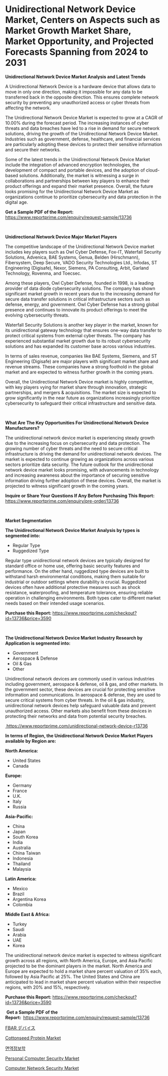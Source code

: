 <p><h1>Unidirectional Network Device Market, Centers on Aspects such as Market Growth Market Share, Market Opportunity, and Projected Forecasts Spanning from 2024 to 2031</h1></p><p><strong>Unidirectional Network Device Market Analysis and Latest Trends</strong></p>
<p><p>A Unidirectional Network Device is a hardware device that allows data to move in only one direction, making it impossible for any data to be transferred back in the opposite direction. This ensures complete network security by preventing any unauthorized access or cyber threats from affecting the network.</p><p>The Unidirectional Network Device Market is expected to grow at a CAGR of 10.00% during the forecast period. The increasing instances of cyber threats and data breaches have led to a rise in demand for secure network solutions, driving the growth of the Unidirectional Network Device Market. Industries such as government, defense, healthcare, and financial services are particularly adopting these devices to protect their sensitive information and secure their networks.</p><p>Some of the latest trends in the Unidirectional Network Device Market include the integration of advanced encryption technologies, the development of compact and portable devices, and the adoption of cloud-based solutions. Additionally, the market is witnessing a surge in collaborations and partnerships between key players to enhance their product offerings and expand their market presence. Overall, the future looks promising for the Unidirectional Network Device Market as organizations continue to prioritize cybersecurity and data protection in the digital age.</p></p>
<p><strong>Get a Sample PDF of the Report:&nbsp;</strong> <a href="https://www.reportprime.com/enquiry/request-sample/13736">https://www.reportprime.com/enquiry/request-sample/13736</a></p>
<p>&nbsp;</p>
<p><strong>Unidirectional Network Device Major Market Players</strong></p>
<p><p>The competitive landscape of the Unidirectional Network Device market includes key players such as Owl Cyber Defense, Fox-IT, Waterfall Security Solutions, Advenica, BAE Systems, Genua, Belden (Hirschmann), Fibersystem, Deep Secure, VADO Security Technologies Ltd., Infodas, ST Engineering (Digisafe), Nexor, Siemens, PA Consulting, Arbit, Garland Technology, Rovenma, and Toecsec.</p><p>Among these players, Owl Cyber Defense, founded in 1998, is a leading provider of data diode cybersecurity solutions. The company has shown significant market growth in recent years due to the increasing demand for secure data transfer solutions in critical infrastructure sectors such as defense, energy, and government. Owl Cyber Defense has a strong global presence and continues to innovate its product offerings to meet the evolving cybersecurity threats.</p><p>Waterfall Security Solutions is another key player in the market, known for its unidirectional gateway technology that ensures one-way data transfer to protect critical systems from external cyber threats. The company has experienced substantial market growth due to its robust cybersecurity solutions and has expanded its customer base across various industries.</p><p>In terms of sales revenue, companies like BAE Systems, Siemens, and ST Engineering (Digisafe) are major players with significant market share and revenue streams. These companies have a strong foothold in the global market and are expected to witness further growth in the coming years.</p><p>Overall, the Unidirectional Network Device market is highly competitive, with key players vying for market share through innovation, strategic partnerships, and mergers & acquisitions. The market size is expected to grow significantly in the near future as organizations increasingly prioritize cybersecurity to safeguard their critical infrastructure and sensitive data.</p></p>
<p>&nbsp;</p>
<p><strong>What Are The Key Opportunities For Unidirectional Network Device Manufacturers?</strong></p>
<p><p>The unidirectional network device market is experiencing steady growth due to the increasing focus on cybersecurity and data protection. The growing number of cyber threats and the need to secure critical infrastructure is driving the demand for unidirectional network devices. The market is expected to continue growing as organizations across various sectors prioritize data security. The future outlook for the unidirectional network device market looks promising, with advancements in technology and increasing awareness about the importance of securing sensitive information driving further adoption of these devices. Overall, the market is projected to witness significant growth in the coming years.</p></p>
<p><strong>Inquire or Share Your Questions If Any Before Purchasing This Report:</strong> <a href="https://www.reportprime.com/enquiry/pre-order/13736">https://www.reportprime.com/enquiry/pre-order/13736</a></p>
<p>&nbsp;</p>
<p><strong>Market Segmentation</strong></p>
<p><strong>The Unidirectional Network Device Market Analysis by types is segmented into:</strong></p>
<p><ul><li>Regular Type</li><li>Ruggedized Type</li></ul></p>
<p><p>Regular type unidirectional network devices are typically designed for standard office or home use, offering basic security features and performance. On the other hand, ruggedized type devices are built to withstand harsh environmental conditions, making them suitable for industrial or outdoor settings where durability is crucial. Ruggedized devices often have additional protective measures such as shock resistance, waterproofing, and temperature tolerance, ensuring reliable operation in challenging environments. Both types cater to different market needs based on their intended usage scenarios.</p></p>
<p><strong>Purchase this Report:&nbsp;</strong><a href="https://www.reportprime.com/checkout?id=13736&price=3590">https://www.reportprime.com/checkout?id=13736&price=3590</a></p>
<p>&nbsp;</p>
<p><strong>The Unidirectional Network Device Market Industry Research by Application is segmented into:</strong></p>
<p><ul><li>Government</li><li>Aerospace & Defense</li><li>Oil & Gas</li><li>Other</li></ul></p>
<p><p>Unidirectional network devices are commonly used in various industries including government, aerospace & defense, oil & gas, and other markets. In the government sector, these devices are crucial for protecting sensitive information and communications. In aerospace & defense, they are used to secure critical systems from cyber threats. In the oil & gas industry, unidirectional network devices help safeguard valuable data and prevent unauthorized access. Other markets also benefit from these devices in protecting their networks and data from potential security breaches.</p></p>
<p><a href="https://www.reportprime.com/unidirectional-network-device-r13736">&nbsp;https://www.reportprime.com/unidirectional-network-device-r13736</a></p>
<p><strong>In terms of Region, the Unidirectional Network Device Market Players available by Region are:</strong></p>
<p>
    <p> <strong> North America: </strong>
        <ul>
            <li>United States</li>
            <li>Canada</li>
        </ul>
        </p> 
    <p> <strong> Europe: </strong>
        <ul>
            <li>Germany</li>
            <li>France</li>
            <li>U.K.</li>
            <li>Italy</li>
            <li>Russia</li>
        </ul>
        </p> 
    <p> <strong> Asia-Pacific: </strong>
        <ul>
            <li>China</li>
            <li>Japan</li>
            <li>South Korea</li>
            <li>India</li>
            <li>Australia</li>
            <li>China Taiwan</li>
            <li>Indonesia</li>
            <li>Thailand</li>
            <li>Malaysia</li>
        </ul>
        </p> 
    <p> <strong> Latin America: </strong>
        <ul>
            <li>Mexico</li>
            <li>Brazil</li>
            <li>Argentina Korea</li>
            <li>Colombia</li>
        </ul>
        </p> 
    <p> <strong> Middle East & Africa: </strong>
        <ul>
            <li>Turkey</li>
            <li>Saudi</li>
            <li>Arabia</li>
            <li>UAE</li>
            <li>Korea</li>
        </ul>
    </p>
    </p>
<p><p>The unidirectional network device market is expected to witness significant growth across all regions, with North America, Europe, and Asia Pacific projected to be the dominant players in the market. North America and Europe are expected to hold a market share percent valuation of 35% each, followed by Asia Pacific at 25%. The United States and China are anticipated to lead in market share percent valuation within their respective regions, with 20% and 15%, respectively.</p></p>
<p><strong>Purchase this Report: </strong><a href="https://www.reportprime.com/checkout?id=13736&price=3590">https://www.reportprime.com/checkout?id=13736&price=3590</a></p>
<p>&nbsp;<strong>Get a Sample PDF of the Report:&nbsp;&nbsp;</strong><a href="https://www.reportprime.com/enquiry/request-sample/13736">https://www.reportprime.com/enquiry/request-sample/13736</a></p>
<p><strong></strong></p>
<p><p><a href="https://github.com/KaliMetz2023/Market-Research-Report-List-1/blob/main/891819080504.md">FBAR デバイス</a></p><p><a href="https://www.linkedin.com/pulse/cottonseed-protein-market-provides-comprehensive-analysis-hakze">Cottonseed Protein Market</a></p><p><a href="https://github.com/KoleLedner/Market-Research-Report-List-1/blob/main/151626274982.md">면역정보학</a></p><p><a href="https://github.com/peachesmcdowel1/Market-Research-Report-List-2/blob/main/personal-computer-security-market.md">Personal Computer Security Market</a></p><p><a href="https://github.com/redneck06/Market-Research-Report-List-3/blob/main/computer-network-security-market.md">Computer Network Security Market</a></p></p>